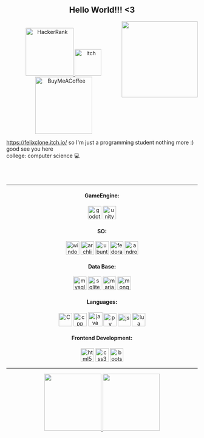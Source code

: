 <!--<div align="center">

![github-header-image(1)](https://github.com/FelixClone/FelixClone/assets/85363903/59678e5b-4a1c-42de-8097-1c80623d5cf9)
  
</div> -->

<div align="center">
  
  <h2>
    Hello World!!! <3
  </h2>
  
</div>

<img src="https://github.com/FelixClone/FelixClone/assets/85363903/f322b01f-ca45-4227-9d29-f5f3549cc907" width="200px" align="right">

  <br>
  
 <div align="center">
  <a href="https://www.hackerrank.com/FelixClone">
    <img src="https://img.shields.io/badge/-Hackerrank-2EC866?style=for-the-badge&logo=HackerRank&logoColor=white" alt="HackerRank" width="126" />
  <a href="https://felixclone.itch.io/">
    <img src="https://img.shields.io/badge/Itch-%23FF0B34.svg?style=for-the-badge&logo=Itch.io&logoColor=white" alt="itch" width="70" />
  <a href="https://buymeacoffee.com/felixclone">
    <img src="https://img.shields.io/badge/Buy%20Me%20a%20Coffee-ffdd00?style=for-the-badge&logo=buy-me-a-coffee&logoColor=black" alt="BuyMeACoffee" width="150" />
 </div>


 <!--![Codewars](https://img.shields.io/badge/Codewars-B1361E?style=for-the-badge&logo=codewars&logoColor=grey)-->
<!-- ![]()-->
https://felixclone.itch.io/
so I'm just a programming student nothing more :) <br>
good see you here <br>
college: computer science :computer:

 <br><br><hr>
 
<h4 align="center">GameEngine: </h4>
<div align="center">
  <img src="https://cdn.jsdelivr.net/gh/devicons/devicon@latest/icons/godot/godot-original.svg" alt="godot" width="35"/>
  <img src="https://cdn.jsdelivr.net/gh/devicons/devicon@latest/icons/unity/unity-original.svg" alt= "unity" width="35"/>
          
<h4>SO: </h4>
  <img src="https://cdn.jsdelivr.net/gh/devicons/devicon@latest/icons/windows11/windows11-original.svg" alt= "windows" width="35"/>
  
   <img src="https://cdn.jsdelivr.net/gh/devicons/devicon@latest/icons/archlinux/archlinux-original.svg" alt= "archlinux" width="35"/>
   <img src="https://cdn.jsdelivr.net/gh/devicons/devicon@latest/icons/ubuntu/ubuntu-original.svg" alt= "ubuntu" width="35"/>
   <img src="https://cdn.jsdelivr.net/gh/devicons/devicon@latest/icons/fedora/fedora-plain.svg" alt= "fedora" width="35"/>
          
                  
  <img src="https://cdn.jsdelivr.net/gh/devicons/devicon@latest/icons/android/android-original.svg" alt= "android" width="35"/>

<h4>Data Base: </h4>
  <img src="https://cdn.jsdelivr.net/gh/devicons/devicon@latest/icons/mysql/mysql-original.svg" alt= "mysql" width="35"/>
  <img src="https://cdn.jsdelivr.net/gh/devicons/devicon@latest/icons/sqlite/sqlite-original.svg" alt= "sqlite" width="35"/>
  <img src="https://cdn.jsdelivr.net/gh/devicons/devicon@latest/icons/mariadb/mariadb-original.svg" alt= "mariadb" width="35"/>
  <img src="https://cdn.jsdelivr.net/gh/devicons/devicon@latest/icons/mongodb/mongodb-original.svg" alt= "mongodb" width="35"/>

<h4>Languages: </h4>
<div align="center">
  <img src="https://cdn.jsdelivr.net/gh/devicons/devicon/icons/c/c-plain.svg" alt="C" width="35">
  <img src="https://cdn.jsdelivr.net/gh/devicons/devicon/icons/cplusplus/cplusplus-plain.svg" alt="cpp" width="35">
  <img src="https://cdn.jsdelivr.net/gh/devicons/devicon/icons/java/java-plain.svg" alt="java" width="37">
  <img src="https://cdn.jsdelivr.net/gh/devicons/devicon/icons/python/python-plain.svg" alt="py" width="34">
  <img src="https://cdn.jsdelivr.net/gh/devicons/devicon/icons/javascript/javascript-original.svg" alt="js" width="33">
  <img src="https://cdn.jsdelivr.net/gh/devicons/devicon@latest/icons/lua/lua-original.svg" alt="lua" width="35"/>
          
  

</div>
<h4>Frontend Development:</h4>
<div align="center">
  <img src="https://cdn.jsdelivr.net/gh/devicons/devicon/icons/html5/html5-plain-wordmark.svg" alt="html5" width="35">
  <img src="https://cdn.jsdelivr.net/gh/devicons/devicon/icons/css3/css3-plain-wordmark.svg" alt="css3" width="35">
  <img src="https://cdn.jsdelivr.net/gh/devicons/devicon/icons/bootstrap/bootstrap-plain.svg" alt="bootstrap" width="35">
          
</div>
  
---

<div align="center">
  <a href="https://github.com/FelixClone">
  <img height="150em" src="https://github-readme-stats.vercel.app/api?username=FelixClone&show_icons=true&theme=merko&include_all_commits=true&count_private=true">
    
  <img height="150em" src="https://github-readme-stats.vercel.app/api/top-langs/?username=FelixClone&layout=compact&langs_count=7&theme=merko">
  

<!--
**FelixClone/FelixClone** is a ✨ _special_ ✨ repository because its `README.md` (this file) appears on your GitHub profile.

Here are some ideas to get you started:

- 🔭 I’m currently working on ...
- 🌱 I’m currently learning ...
- 👯 I’m looking to collaborate on ...
- 🤔 I’m looking for help with ...
- 💬 Ask me about ...
- 📫 How to reach me: ...
- 😄 Pronouns: ...
- ⚡ Fun fact: ...
-->
